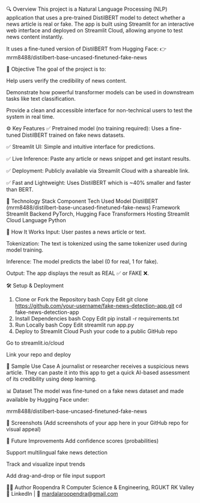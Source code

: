 🔍 Overview
This project is a Natural Language Processing (NLP) application that uses a pre-trained DistilBERT model to detect whether a news article is real or fake. The app is built using Streamlit for an interactive web interface and deployed on Streamlit Cloud, allowing anyone to test news content instantly.

It uses a fine-tuned version of DistilBERT from Hugging Face:
👉 mrm8488/distilbert-base-uncased-finetuned-fake-news

🎯 Objective
The goal of the project is to:

Help users verify the credibility of news content.

Demonstrate how powerful transformer models can be used in downstream tasks like text classification.

Provide a clean and accessible interface for non-technical users to test the system in real time.

⚙️ Key Features
✅ Pretrained model (no training required): Uses a fine-tuned DistilBERT trained on fake news datasets.

✅ Streamlit UI: Simple and intuitive interface for predictions.

✅ Live Inference: Paste any article or news snippet and get instant results.

✅ Deployment: Publicly available via Streamlit Cloud with a shareable link.

✅ Fast and Lightweight: Uses DistilBERT which is ~40% smaller and faster than BERT.

🧠 Technology Stack
Component	Tech Used
Model	DistilBERT (mrm8488/distilbert-base-uncased-finetuned-fake-news)
Framework	Streamlit
Backend	PyTorch, Hugging Face Transformers
Hosting	Streamlit Cloud
Language	Python

🚀 How It Works
Input: User pastes a news article or text.

Tokenization: The text is tokenized using the same tokenizer used during model training.

Inference: The model predicts the label (0 for real, 1 for fake).

Output: The app displays the result as REAL ✅ or FAKE ❌.

🛠️ Setup & Deployment
1. Clone or Fork the Repository
bash
Copy
Edit
git clone https://github.com/your-username/fake-news-detection-app.git
cd fake-news-detection-app
2. Install Dependencies
bash
Copy
Edit
pip install -r requirements.txt
3. Run Locally
bash
Copy
Edit
streamlit run app.py
4. Deploy to Streamlit Cloud
Push your code to a public GitHub repo

Go to streamlit.io/cloud

Link your repo and deploy

🔬 Sample Use Case
A journalist or researcher receives a suspicious news article. They can paste it into this app to get a quick AI-based assessment of its credibility using deep learning.

📊 Dataset
The model was fine-tuned on a fake news dataset and made available by Hugging Face under:

mrm8488/distilbert-base-uncased-finetuned-fake-news

📸 Screenshots
(Add screenshots of your app here in your GitHub repo for visual appeal)

📌 Future Improvements
Add confidence scores (probabilities)

Support multilingual fake news detection

Track and visualize input trends

Add drag-and-drop or file input support

👨‍💻 Author
Roopendra R
Computer Science & Engineering, RGUKT RK Valley
🔗 LinkedIn | 📧 mardalaroopendra@gmail.com
